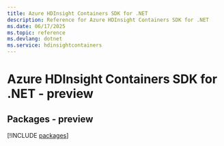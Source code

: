 ```yaml
---
title: Azure HDInsight Containers SDK for .NET
description: Reference for Azure HDInsight Containers SDK for .NET
ms.date: 06/17/2025
ms.topic: reference
ms.devlang: dotnet
ms.service: hdinsightcontainers
---
```

# Azure HDInsight Containers SDK for .NET - preview
## Packages - preview
[!INCLUDE [packages](hdinsight-containers-index.md)]